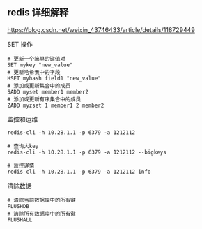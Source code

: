 ## redis 详细解释

https://blog.csdn.net/weixin_43746433/article/details/118729449



SET 操作

```shell
# 更新一个简单的键值对
SET mykey "new_value"
# 更新哈希表中的字段
HSET myhash field1 "new_value"
# 添加或更新集合中的成员
SADD myset member1 member2
# 添加或更新有序集合中的成员
ZADD myzset 1 member1 2 member2
```

监控和运维

```shell
redis-cli -h 10.28.1.1 -p 6379 -a 1212112

# 查询大key
redis-cli -h 10.28.1.1 -p 6379 -a 1212112 --bigkeys

# 监控详情
redis-cli -h 10.28.1.1 -p 6379 -a 1212112 info
```



清除数据

```shell
# 清除当前数据库中的所有键
FLUSHDB
# 清除所有数据库中的所有键
FLUSHALL
```


